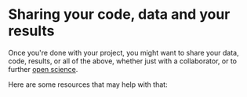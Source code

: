 # Sharing your code, data and your results

Once you're done with your project, you might want to share your data, code,
results, or all of the above, whether just with a collaborator, or to further
[open science](./81-open-science.md#databases).

Here are some resources that may help with that:

<!--
* Sharing code
* NeuroImaging Data Model (NIDM)
* Sharing your data
* Meta-analysis databases
 -->
